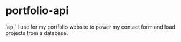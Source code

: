 # portfolio-api
'api' I use for my portfolio website to power my contact form and load projects from a database.
